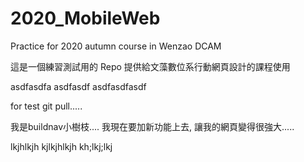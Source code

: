 # 2020_MobileWeb

Practice for 2020 autumn course in Wenzao DCAM

這是一個練習測試用的 Repo 提供給文藻數位系行動網頁設計的課程使用

asdfasdfa
asdfasdf
asdfasdfasdf

for test git pull.....

我是buildnav小樹枝....
我現在要加新功能上去, 
讓我的網頁變得很強大.....

lkjhlkjh
kjlkjhlkjh
kh;lkj;lkj